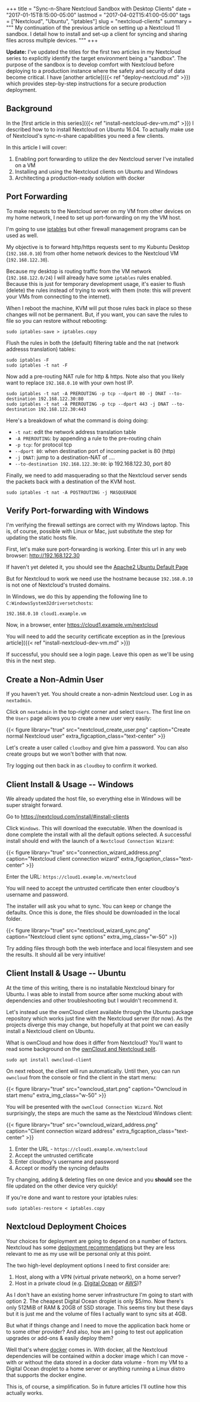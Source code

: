 +++
title = "Sync-n-Share Nextcloud Sandbox with Desktop Clients"
date = "2017-01-15T8:15:00-05:00"
lastmod = "2017-04-02T15:41:00-05:00"
tags = ["Nextcloud", "Ubuntu", "iptables"]
slug = "nextcloud-clients"
summary = """
My continuation of the previous article on setting up a Nextcloud 11 sandbox. I detail how to install and set-up a client for syncing and sharing files across multiple devices.
"""
+++

**Update:** I've updated the titles for the first two articles in my
Nextcloud series to explicitly identify the target environment being a "sandbox". The purpose of the sandbox is to develop comfort with
Nextcloud before deploying to a production instance where the safety and security of data become critical. I have [another article]({{< ref "deploy-nextcloud.md" >}}) which provides
step-by-step instructions for a secure production deployment.

## Background

In the [first article in this series]({{< ref "install-nextcloud-dev-vm.md" >}}) I described how to
to install Nextcloud on Ubuntu 16.04. To actually make use of
Nextcloud's sync-n-share capabilities you need a few clients.

In this article I will cover:

1. Enabling port forwarding to utilize the dev Nextcloud server I've installed on a VM
2. Installing and using the Nextcloud clients on Ubuntu and Windows
3. Architecting a production-ready solution with docker

## Port Forwarding

To make requests to the Nextcloud server on my VM from other devices on
my home network, I need to set up port-forwarding on my the VM host.

I'm going to use
[iptables](https://www.netfilter.org/projects/iptables/index.html) but
other firewall management programs can be used as well.

My objective is to forward http/https requests sent to my Kubuntu
Desktop (`192.168.0.10`) from other home network devices to the Nextcloud
VM (`192.168.122.30`).

Because my desktop is routing traffic from the VM network
(`192.168.122.0/24`) I will already have some `iptables` rules enabled.
Because this is just for temporary development usage, it's easier to
flush (delete) the rules instead of trying to work with them (note: this
will prevent your VMs from connecting to the internet).

When I reboot the machine, KVM will put those rules back in place so
these changes will not be permanent. But, if you want, you can save the
rules to file so you can restore without rebooting:

```shell
sudo iptables-save > iptables.copy
```

Flush the rules in both the (default) filtering table and the nat
(network addresss translation) tables:

```shell
sudo iptables -F
sudo iptables -t nat -F
```

Now add a pre-routing NAT rule for http & https. Note also that you
likely want to replace `192.168.0.10` with your own host IP.

```shell
sudo iptables -t nat -A PREROUTING -p tcp --dport 80 -j DNAT --to-destination 192.168.122.30:80
sudo iptables -t nat -A PREROUTING -p tcp --dport 443 -j DNAT --to-destination 192.168.122.30:443
```

Here's a breakdown of what the command is doing doing:

* `-t nat`: edit the network address translation table
* `-A PREROUTING`: by appending a rule to the pre-routing chain
* `-p tcp`: for protocol tcp
* `--dport 80`: when destination port of incoming packet is 80
  (http)
* `-j DNAT`: jump to a destination-NAT of ....
* `--to-destination 192.168.122.30:80`: ip 192.168.122.30, port 80

Finally, we need to add masquerading so that the Nextcloud server sends
the packets back with a destination of the KVM host.

```shell
sudo iptables -t nat -A POSTROUTING -j MASQUERADE
```

## Verify Port-forwarding with Windows

I'm verifying the firewall settings are correct with my Windows laptop.
This is, of course, possible with Linux or Mac, just substitute the step
for updating the static hosts file.

First, let's make sure port-forwarding is working. Enter this url in any
web browser: http://192.168.122.30

If haven't yet deleted it, you should see the [Apache2 Ubuntu Default Page](https://www.linux.com/learn/apache-ubuntu-linux-beginners)

But for Nextcloud to work we need use the hostname because
`192.168.0.10` is not one of Nextcloud's trusted domains.

In Windows, we do this by appending the following line to
`C:WindowsSystem32driversetchosts`:

```shell
192.168.0.10 cloud1.example.vm
```

Now, in a browser, enter https://cloud1.example.vm/nextcloud

You will need to add the security certificate exception as in the
[previous article]({{< ref "install-nextcloud-dev-vm.md" >}})

If successful, you should see a login page. Leave this open as we'll be
using this in the next step.

## Create a Non-Admin User

If you haven't yet. You should create a non-admin Nextcloud user. Log in
as `nextadmin`.

Click on `nextadmin` in the top-right corner and select `Users`. The
first line on the `Users` page allows you to create a new user very
easily:

{{< figure library="true" src="nextcloud_create_user.png" caption="Create normal Nextcloud user" extra_figcaption_class="text-center" >}}

Let's create a user called `cloudboy` and give him a password. You can
also create groups but we won't bother with that now.

Try logging out then back in as `cloudboy` to confirm it worked.

## Client Install & Usage -- Windows

We already updated the host file, so everything else in Windows will be
super straight forward.

Go to https://nextcloud.com/install/#install-clients

Click `Windows`. This will download the executable. When the download is
done complete the install with all the default options selected. A
successful install should end with the launch of a `Nextcloud Connection Wizard`:

{{< figure library="true" src="connection_wizard_address.png" caption="Nextcloud client connection wizard" extra_figcaption_class="text-center" >}}

Enter the URL: `https://cloud1.example.vm/nextcloud`

You will need to accept the untrusted certificate then enter cloudboy's
username and password.

The installer will ask you what to sync. You can keep or change the
defaults. Once this is done, the files should be downloaded in the local
folder.

{{< figure library="true" src="nextcloud_wizard_sync.png" caption="Nextcloud client sync options" extra_img_class="w-50" >}}

Try adding files through both the web interface and local filesystem and
see the results. It should all be very intuitive!

## Client Install & Usage -- Ubuntu

At the time of this writing, there is no installable Nextcloud binary
for Ubuntu. I was able to install from source after some mucking about
with dependencies and other troubleshooting but I wouldn't recommend it.

Let's instead use the ownCloud client available through the Ubuntu
package repository which works just fine with the Nextcloud server (for
now). As the projects diverge this may change, but hopefully at that
point we can easily install a Nextcloud client on Ubuntu.

What is ownCloud and how does it differ from Nextcloud? You'll want to
read some background on the [ownCloud and Nextcloud split](https://serenity-networks.com/goodbye-owncloud-hello-nextcloud-the-aftermath-of-disrupting-open-source-cloud-storage/).

```shell
sudo apt install owncloud-client
```

On next reboot, the client will run automatically. Until then, you can
run `owncloud` from the console or find the client in the start menu:

{{< figure library="true" src="owncloud_start.png" caption="Owncloud in start menu" extra_img_class="w-50" >}}

You will be presented with the `ownCloud Connection Wizard`. Not
surprisingly, the steps are much the same as the Nextcloud Windows
client:

{{< figure library="true" src="owncloud_wizard_address.png" caption="Client connection wizard address" extra_figcaption_class="text-center" >}}

1. Enter the URL - `https://cloud1.example.vm/nextcloud`
2. Accept the untrusted certificate
3. Enter cloudboy's username and password
4. Accept or modify the syncing defaults

Try changing, adding & deleting files on one device and you **should**
see the file updated on the other device very quickly!

If you're done and want to restore your iptables rules:

```shell
sudo iptables-restore < iptables.copy
```

## Nextcloud Deployment Choices

Your choices for deployment are going to depend on a number of factors.
Nextcloud has some [deployment recommendations](https://docs.nextcloud.com/server/11/admin_manual/installation/deployment_recommendations.html)
but they are less relevant to me as my use will be personal only at this
point.

The two high-level deployment options I need to first consider are:

1. Host, along with a VPN (virtual private network), on a home server?
2. Host in a private cloud (e.g. [Digital Ocean](https://www.digitalocean.com/) or
   [AWS](https://aws.amazon.com/))?

As I don't have an existing home server infrastructure I'm going to
start with option 2. The cheapest Digital Ocean droplet is only \$5/mo.
Now there's only 512MiB of RAM & 20GB of SSD storage. This seems tiny
but these days but it is just me and the volume of files I actually want
to sync sits at 4GB.

But what if things change and I need to move the application back home
or to some other provider? And also, how am I going to test out
application upgrades or add-ons & easily deploy them?

Well that's where [docker](https://www.infoworld.com/article/3204171/linux/what-is-docker-linux-containers-explained.html) comes in. With
docker, all the Nextcloud dependencies will be contained within a docker
image which I can move - with or without the data stored in a docker
data volume - from my VM to a Digital Ocean droplet to a home server or
anything running a Linux distro that supports the docker engine.

This is, of course, a simplification. So in future articles I'll outline
how this actually works.
